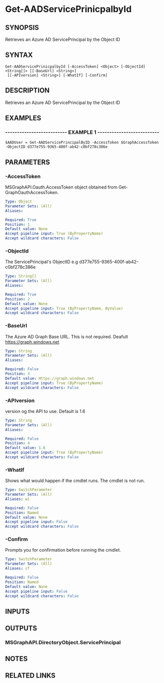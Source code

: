 # Get-AADServicePrinicpalbyId

## SYNOPSIS
Retrieves an Azure AD ServicePrincipal by the Object ID

## SYNTAX

```
Get-AADServicePrinicpalbyId [-AccessToken] <Object> [-ObjectId] <String[]> [[-BaseUrl] <String>]
 [[-APIversion] <String>] [-WhatIf] [-Confirm]
```

## DESCRIPTION
Retrieves an Azure AD ServicePrincipal by the Object ID

## EXAMPLES

### -------------------------- EXAMPLE 1 --------------------------
```
$AADUser = Get-AADServicePrincipalByID -AccessToken $GraphAccessToken -ObjectID d377e755-9365-400f-ab42-c0bf278c386e
```

## PARAMETERS

### -AccessToken
MSGraphAPI.Oauth.AccessToken object obtained from Get-GraphOauthAccessToken.

```yaml
Type: Object
Parameter Sets: (All)
Aliases: 

Required: True
Position: 1
Default value: None
Accept pipeline input: True (ByPropertyName)
Accept wildcard characters: False
```

### -ObjectId
The ServicePrincipal's ObjectID e.g d377e755-9365-400f-ab42-c0bf278c386e

```yaml
Type: String[]
Parameter Sets: (All)
Aliases: 

Required: True
Position: 2
Default value: None
Accept pipeline input: True (ByPropertyName, ByValue)
Accept wildcard characters: False
```

### -BaseUrl
The Azure AD Graph Base URL.
This is not required.
Deafult 
    https://graph.windows.net

```yaml
Type: String
Parameter Sets: (All)
Aliases: 

Required: False
Position: 3
Default value: Https://graph.windows.net
Accept pipeline input: True (ByPropertyName)
Accept wildcard characters: False
```

### -APIversion
version og the API to use.
Default is 1.6

```yaml
Type: String
Parameter Sets: (All)
Aliases: 

Required: False
Position: 4
Default value: 1.6
Accept pipeline input: True (ByPropertyName)
Accept wildcard characters: False
```

### -WhatIf
Shows what would happen if the cmdlet runs.
The cmdlet is not run.

```yaml
Type: SwitchParameter
Parameter Sets: (All)
Aliases: wi

Required: False
Position: Named
Default value: None
Accept pipeline input: False
Accept wildcard characters: False
```

### -Confirm
Prompts you for confirmation before running the cmdlet.

```yaml
Type: SwitchParameter
Parameter Sets: (All)
Aliases: cf

Required: False
Position: Named
Default value: None
Accept pipeline input: False
Accept wildcard characters: False
```

## INPUTS

## OUTPUTS

### MSGraphAPI.DirectoryObject.ServicePrincipal

## NOTES

## RELATED LINKS

